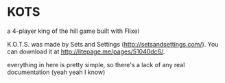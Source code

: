 KOTS
====

a 4-player king of the hill game built with Flixel

K.O.T.S. was made by Sets and Settings (http://setsandsettings.com/). You can download it at http://litepage.me/pages/51040dc6/.

everything in here is pretty simple, so there's a lack of any real documentation (yeah yeah I know)